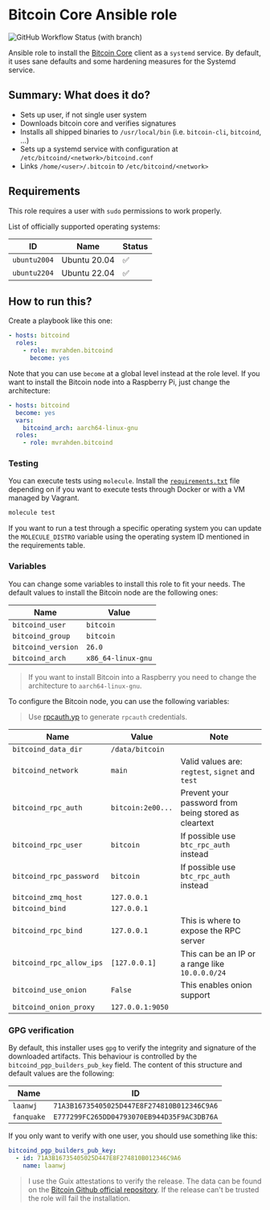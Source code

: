 # Bitcoin Core Ansible role

![GitHub Workflow Status (with branch)](https://img.shields.io/github/actions/workflow/status/mvrahden/bitcoind-ansible/ansible.yml?branch=main&label=Ansible%20Tests&logo=github&style=for-the-badge)

Ansible role to install the [Bitcoin Core](https://bitcoincore.org/en/about/) client as a `systemd` service. By default,
it uses sane defaults and some hardening measures for the Systemd service.

## Summary: What does it do?

- Sets up user, if not single user system
- Downloads bitcoin core and verifies signatures
- Installs all shipped binaries to `/usr/local/bin` (i.e. `bitcoin-cli`, `bitcoind`, ...)
- Sets up a systemd service with configuration at `/etc/bitcoind/<network>/bitcoind.conf`
- Links `/home/<user>/.bitcoin` to `/etc/bitcoind/<network>`

## Requirements

This role requires a user with `sudo` permissions to work properly.

List of officially supported operating systems:

| ID           | Name         | Status             |
|--------------|--------------|--------------------|
| `ubuntu2004` | Ubuntu 20.04 | :white_check_mark: |
| `ubuntu2204` | Ubuntu 22.04 | :white_check_mark: |

## How to run this?

Create a playbook like this one:

```yaml
- hosts: bitcoind
  roles:
    - role: mvrahden.bitcoind
      become: yes
```

Note that you can use `become` at a global level instead at the role level.
If you want to install the Bitcoin node into a Raspberry Pi, just change the architecture:

```yaml
- hosts: bitcoind
  become: yes
  vars:
    bitcoind_arch: aarch64-linux-gnu
  roles:
    - role: mvrahden.bitcoind
```

### Testing

You can execute tests using `molecule`. Install the [`requirements.txt`](molecule) file depending on if you want
to execute tests through Docker or with a VM managed by Vagrant.

```bash
molecule test
```

If you want to run a test through a specific operating system you can update the `MOLECULE_DISTRO` variable using
the operating system ID mentioned in the requirements table.

### Variables

You can change some variables to install this role to fit your needs. The default values to install the
Bitcoin node are the following ones:

| Name                | Value                |
|---------------------|----------------------|
| `bitcoind_user`      | `bitcoin`            |
| `bitcoind_group`     | `bitcoin`            |
| `bitcoind_version`   | `26.0`               |
| `bitcoind_arch`      | `x86_64-linux-gnu`   |

> If you want to install Bitcoin into a Raspberry you need to change the architecture to `aarch64-linux-gnu`.

To configure the Bitcoin node, you can use the following variables:

> Use [rpcauth.yp](https://raw.githubusercontent.com/bitcoin/bitcoin/master/share/rpcauth/rpcauth.py) to
> generate `rpcauth` credentials.

| Name                    | Value             | Note                                                 |
| ----------------------- | ----------------- | ---------------------------------------------------- |
| `bitcoind_data_dir`      | `/data/bitcoin`   |                                                      |
| `bitcoind_network`       | `main`            | Valid values are: `regtest`, `signet` and `test`     |
| `bitcoind_rpc_auth`      | `bitcoin:2e00...` | Prevent your password from being stored as cleartext |
| `bitcoind_rpc_user`      | `bitcoin`         | If possible use `btc_rpc_auth` instead               |
| `bitcoind_rpc_password`  | `bitcoin`         | If possible use `btc_rpc_auth` instead               |
| `bitcoind_zmq_host`      | `127.0.0.1`       |                                                      |
| `bitcoind_bind`          | `127.0.0.1`       |                                                      |
| `bitcoind_rpc_bind`      | `127.0.0.1`       | This is where to expose the RPC server               |
| `bitcoind_rpc_allow_ips` | `[127.0.0.1]`     | This can be an IP or a range like `10.0.0.0/24`      |
| `bitcoind_use_onion`     | `False`           | This enables onion support                           |
| `bitcoind_onion_proxy`   | `127.0.0.1:9050`  |                                                      |

### GPG verification

By default, this installer uses `gpg` to verify the integrity and signature of the downloaded artifacts. This
behaviour is controlled by the `bitcoind_pgp_builders_pub_key` field. The content of this structure and default values
are the following:

| Name         | ID                                           |
|--------------|----------------------------------------------|
| `laanwj`     | `71A3B16735405025D447E8F274810B012346C9A6`   |
| `fanquake`   | `E777299FC265DD04793070EB944D35F9AC3DB76A`   |

If you only want to verify with one user, you should use something like this:

```yaml
bitcoind_pgp_builders_pub_key:
  - id: 71A3B16735405025D447E8F274810B012346C9A6
    name: laanwj
```

> I use the Guix attestations to verify the release. The data can be found on
> the [Bitcoin Github official repository](https://github.com/bitcoin-core/guix.sigs).
> If the release can't be trusted the role will fail the installation.
